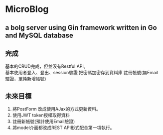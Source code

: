 # MicroBlog

## a bolg server using Gin framework written in Go and MySQL database

## 完成

基本的CRUD完成，但並沒有Restful API。  
基本使用者登入、登出、session驗證
把密碼加密存到資料庫
註冊帳號(無Email驗證，單純新增帳號)

## 未來目標

1. 將PostForm 改成使用AJax的方式更新資料。
2. 使用JWT token授權取得資料
3. 註冊新帳號(預計使用Email驗證)
4. 將model介面都改成REST API形式配合第一項執行。